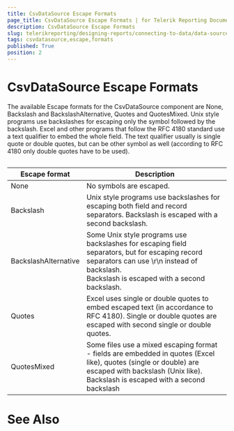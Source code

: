 ```yaml
---
title: CsvDataSource Escape Formats
page_title: CsvDataSource Escape Formats | for Telerik Reporting Documentation
description: CsvDataSource Escape Formats
slug: telerikreporting/designing-reports/connecting-to-data/data-source-components/csvdatasource-component/csvdatasource-escape-formats
tags: csvdatasource,escape,formats
published: True
position: 2
---
```


# CsvDataSource Escape Formats



The available Escape formats for the CsvDataSource component are None, Backslash and BackslashAlternative, Quotes and QuotesMixed. 
        Unix style programs use backslashes for escaping only the symbol followed by the backslash. 
        Excel and other programs that follow the RFC 4180 standard use a text qualifier to embed the whole field. 
        The text qualifier usually is single quote or double quotes, but can be other symbol as well (according to RFC 4180 only double quotes have to be used). 
      

## 




| Escape format | Description |
| ------ | ------ |
|None|No symbols are escaped.|
|Backslash|Unix style programs use backslashes for escaping both field and record separators. Backslash is escaped with a second backslash.|
|BackslashAlternative|Some Unix style programs use backslashes for escaping field separators, but for escaping record separators can use \r\n instead of backslash. <br/>                Backslash is escaped with a second backslash.|
|Quotes|Excel uses single or double quotes to embed escaped text (in accordance to RFC 4180). Single or double quotes are escaped with second single or double quotes.|
|QuotesMixed|Some files use a mixed escaping format -  fields are embedded in quotes (Excel like), quotes (single or double) are escaped with backslash (Unix like). <br/>                Backslash is escaped with a second backslash|




# See Also
